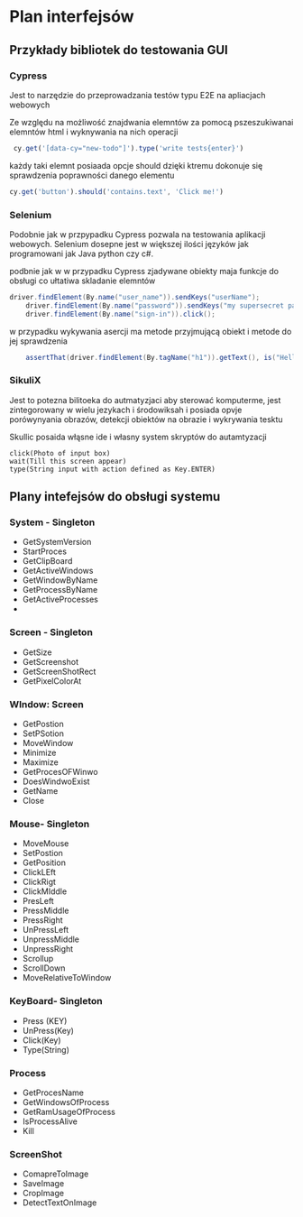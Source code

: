 # Plan interfejsów

## Przykłady bibliotek do testowania GUI

###  Cypress 

Jest to narzędzie do przeprowadzania testów typu E2E na apliacjach webowych

Ze względu na możliwość znajdwania elemntów za pomocą pszeszukiwanai elemntów html i wyknywania na nich operacji
``` javascript
 cy.get('[data-cy="new-todo"]').type('write tests{enter}')
```

każdy taki elemnt posiaada opcje should dzięki ktremu dokonuje się sprawdzenia poprawności danego elementu
``` javascript
cy.get('button').should('contains.text', 'Click me!')
```

### Selenium
Podobnie jak w przpypadku Cypress pozwala na testowania aplikacji webowych. Selenium dosepne jest w większej ilości języków jak programowani jak Java python czy c#.

podbnie jak w w przypadku Cypress zjadywane obiekty maja funkcje do obsługi co ułtatiwa skladanie elemntów

```java
driver.findElement(By.name("user_name")).sendKeys("userName");
    driver.findElement(By.name("password")).sendKeys("my supersecret password");
    driver.findElement(By.name("sign-in")).click();
```
w przypadku wykywania asercji ma metode przyjmującą obiekt i metode do jej sprawdzenia

```java
    assertThat(driver.findElement(By.tagName("h1")).getText(), is("Hello userName"));
```

### SikuliX

Jest to potezna bilitoeka do autmatyzjaci aby sterować komputerme, jest zintegorowany w wielu jezykach i środowiksah i posiada opvje porówynyania obrazów, detekcji obiektów na obrazie i wykrywania tesktu

Skullic posaida włąsne ide i własny system skryptów do autamtyzacji
``` 
click(Photo of input box)
wait(Till this screen appear)
type(String input with action defined as Key.ENTER)
```



## Plany intefejsów do obsługi systemu

### System - Singleton
* GetSystemVersion
* StartProces
* GetClipBoard
* GetActiveWindows
* GetWindowByName
* GetProcessByName
* GetActiveProcesses
* 

### Screen - Singleton
* GetSize
* GetScreenshot
* GetScreenShotRect
* GetPixelColorAt


### WIndow: Screen
* GetPostion
* SetPSotion
* MoveWindow
* Minimize
* Maximize
* GetProcesOFWinwo
* DoesWindwoExist
* GetName
* Close


### Mouse- Singleton
* MoveMouse
* SetPostion
* GetPosition
* ClickLEft
* ClickRigt
* ClickMIddle
* PresLeft
* PressMiddle
* PressRight
* UnPressLeft
* UnpressMiddle
* UnpressRight
* Scrollup
* ScrollDown
* MoveRelativeToWindow

### KeyBoard- Singleton
* Press (KEY)
* UnPress(Key)
* Click(Key)
* Type(String)


### Process 
* GetProcesName
* GetWindowsOfProcess
* GetRamUsageOfProcess
* IsProcessAlive
* Kill

### ScreenShot
* ComapreToImage
* SaveImage
* CropImage
* DetectTextOnImage
